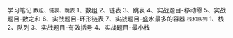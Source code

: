学习笔记
`数组、链表、跳表`
1、数组
2、链表
3、跳表
4、实战题目-移动零
5、实战题目-数之和
6、实战题目-环形链表
7、实战题目-盛水最多的容器
`栈和队列`
1、栈
2、队列
3、实战题目-有效括号
4、实战题目-最小栈